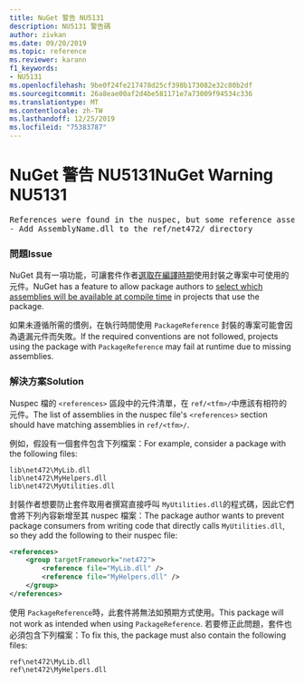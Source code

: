 ```yaml
---
title: NuGet 警告 NU5131
description: NU5131 警告碼
author: zivkan
ms.date: 09/20/2019
ms.topic: reference
ms.reviewer: karann
f1_keywords:
- NU5131
ms.openlocfilehash: 9be0f24fe217478d25cf398b173082e32c80b2df
ms.sourcegitcommit: 26a8eae00af2d4be581171e7a73009f94534c336
ms.translationtype: MT
ms.contentlocale: zh-TW
ms.lasthandoff: 12/25/2019
ms.locfileid: "75383787"
---
```

# <a name="nuget-warning-nu5131"></a><span data-ttu-id="3970e-103">NuGet 警告 NU5131</span><span class="sxs-lookup"><span data-stu-id="3970e-103">NuGet Warning NU5131</span></span>

<pre>References were found in the nuspec, but some reference assemblies were not found in both the nuspec and ref folder. Add the following reference assemblies:
- Add AssemblyName.dll to the ref/net472/ directory</pre>

### <a name="issue"></a><span data-ttu-id="3970e-104">問題</span><span class="sxs-lookup"><span data-stu-id="3970e-104">Issue</span></span>

<span data-ttu-id="3970e-105">NuGet 具有一項功能，可讓套件作者[選取在編譯時期](../../create-packages/Select-assemblies-referenced-by-projects.md)使用封裝之專案中可使用的元件。</span><span class="sxs-lookup"><span data-stu-id="3970e-105">NuGet has a feature to allow package authors to [select which assemblies will be available at compile time](../../create-packages/Select-assemblies-referenced-by-projects.md) in projects that use the package.</span></span>

<span data-ttu-id="3970e-106">如果未遵循所需的慣例，在執行時間使用 `PackageReference` 封裝的專案可能會因為遺漏元件而失敗。</span><span class="sxs-lookup"><span data-stu-id="3970e-106">If the required conventions are not followed, projects using the package with `PackageReference` may fail at runtime due to missing assemblies.</span></span>

### <a name="solution"></a><span data-ttu-id="3970e-107">解決方案</span><span class="sxs-lookup"><span data-stu-id="3970e-107">Solution</span></span>

<span data-ttu-id="3970e-108">Nuspec 檔的 `<references>` 區段中的元件清單，在 `ref/<tfm>/`中應該有相符的元件。</span><span class="sxs-lookup"><span data-stu-id="3970e-108">The list of assemblies in the nuspec file's `<references>` section should have matching assemblies in `ref/<tfm>/`.</span></span>

<span data-ttu-id="3970e-109">例如，假設有一個套件包含下列檔案：</span><span class="sxs-lookup"><span data-stu-id="3970e-109">For example, consider a package with the following files:</span></span>

```text
lib\net472\MyLib.dll
lib\net472\MyHelpers.dll
lib\net472\MyUtilities.dll
```

<span data-ttu-id="3970e-110">封裝作者想要防止套件取用者撰寫直接呼叫 `MyUtilities.dll`的程式碼，因此它們會將下列內容新增至其 nuspec 檔案：</span><span class="sxs-lookup"><span data-stu-id="3970e-110">The package author wants to prevent package consumers from writing code that directly calls `MyUtilities.dll`, so they add the following to their nuspec file:</span></span>

```xml
<references>
    <group targetFramework="net472">
        <reference file="MyLib.dll" />
        <reference file="MyHelpers.dll" />
    </group>
</references>
```

<span data-ttu-id="3970e-111">使用 `PackageReference`時，此套件將無法如預期方式使用。</span><span class="sxs-lookup"><span data-stu-id="3970e-111">This package will not work as intended when using `PackageReference`.</span></span> <span data-ttu-id="3970e-112">若要修正此問題，套件也必須包含下列檔案：</span><span class="sxs-lookup"><span data-stu-id="3970e-112">To fix this, the package must also contain the following files:</span></span>

```text
ref\net472\MyLib.dll
ref\net472\MyHelpers.dll
```

